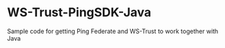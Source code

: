 WS-Trust-PingSDK-Java
=====================

Sample code for getting Ping Federate and WS-Trust to work together with Java
